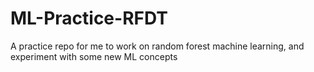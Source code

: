 # ML-Practice-RFDT
A practice repo for me to work on random forest machine learning, and experiment with some new ML concepts
